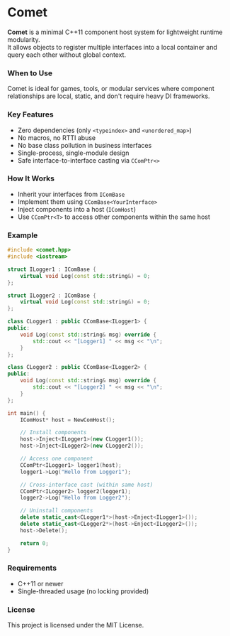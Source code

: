 ﻿# Comet

**Comet** is a minimal C++11 component host system for lightweight runtime modularity.  
It allows objects to register multiple interfaces into a local container and query each other without global context.

### When to Use
Comet is ideal for games, tools, or modular services where component relationships are local, static, and don't require heavy DI frameworks.

### Key Features

- Zero dependencies (only `<typeindex>` and `<unordered_map>`)
- No macros, no RTTI abuse
- No base class pollution in business interfaces
- Single-process, single-module design
- Safe interface-to-interface casting via `CComPtr<>`

### How It Works

- Inherit your interfaces from `IComBase`
- Implement them using `CComBase<YourInterface>`
- Inject components into a host (`IComHost`)
- Use `CComPtr<T>` to access other components within the same host

### Example

```cpp
#include <comet.hpp>
#include <iostream>

struct ILogger1 : IComBase {
    virtual void Log(const std::string&) = 0;
};

struct ILogger2 : IComBase {
    virtual void Log(const std::string&) = 0;
};

class CLogger1 : public CComBase<ILogger1> {
public:
    void Log(const std::string& msg) override {
        std::cout << "[Logger1] " << msg << "\n";
    }
};

class CLogger2 : public CComBase<ILogger2> {
public:
    void Log(const std::string& msg) override {
        std::cout << "[Logger2] " << msg << "\n";
    }
};

int main() {
    IComHost* host = NewComHost();

    // Install components
    host->Inject<ILogger1>(new CLogger1());
    host->Inject<ILogger2>(new CLogger2());

    // Access one component
    CComPtr<ILogger1> logger1(host);
    logger1->Log("Hello from Logger1");

    // Cross-interface cast (within same host)
    CComPtr<ILogger2> logger2(logger1);
    logger2->Log("Hello from Logger2");

    // Uninstall components
    delete static_cast<CLogger1*>(host->Enject<ILogger1>());
    delete static_cast<CLogger2*>(host->Enject<ILogger2>());
    host->Delete();

    return 0;
}
```

### Requirements

* C++11 or newer
* Single-threaded usage (no locking provided)

### License

This project is licensed under the MIT License.
